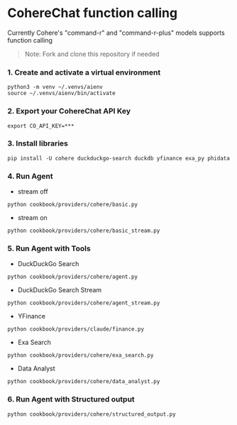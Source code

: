 # CohereChat function calling

Currently Cohere's "command-r" and "command-r-plus" models supports function calling

> Note: Fork and clone this repository if needed

### 1. Create and activate a virtual environment

```shell
python3 -m venv ~/.venvs/aienv
source ~/.venvs/aienv/bin/activate
```

### 2. Export your CohereChat API Key

```shell
export CO_API_KEY=***
```

### 3. Install libraries

```shell
pip install -U cohere duckduckgo-search duckdb yfinance exa_py phidata
```

### 4. Run Agent

- stream off

```shell
python cookbook/providers/cohere/basic.py
```

- stream on

```shell
python cookbook/providers/cohere/basic_stream.py
```

### 5. Run Agent with Tools

- DuckDuckGo Search

```shell
python cookbook/providers/cohere/agent.py
```

- DuckDuckGo Search Stream

```shell
python cookbook/providers/cohere/agent_stream.py
```

- YFinance

```shell
python cookbook/providers/claude/finance.py
```

- Exa Search

```shell
python cookbook/providers/cohere/exa_search.py
```

- Data Analyst

```shell
python cookbook/providers/cohere/data_analyst.py
```

### 6. Run Agent with Structured output

```shell
python cookbook/providers/cohere/structured_output.py
```


